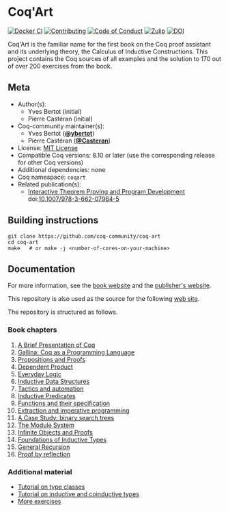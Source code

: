 <!---
This file was generated from `meta.yml`, please do not edit manually.
Follow the instructions on https://github.com/coq-community/templates to regenerate.
--->
# Coq'Art

[![Docker CI][docker-action-shield]][docker-action-link]
[![Contributing][contributing-shield]][contributing-link]
[![Code of Conduct][conduct-shield]][conduct-link]
[![Zulip][zulip-shield]][zulip-link]
[![DOI][doi-shield]][doi-link]

[docker-action-shield]: https://github.com/coq-community/coq-art/workflows/Docker%20CI/badge.svg?branch=master
[docker-action-link]: https://github.com/coq-community/coq-art/actions?query=workflow:"Docker%20CI"

[contributing-shield]: https://img.shields.io/badge/contributions-welcome-%23f7931e.svg
[contributing-link]: https://github.com/coq-community/manifesto/blob/master/CONTRIBUTING.md

[conduct-shield]: https://img.shields.io/badge/%E2%9D%A4-code%20of%20conduct-%23f15a24.svg
[conduct-link]: https://github.com/coq-community/manifesto/blob/master/CODE_OF_CONDUCT.md

[zulip-shield]: https://img.shields.io/badge/chat-on%20zulip-%23c1272d.svg
[zulip-link]: https://coq.zulipchat.com/#narrow/stream/237663-coq-community-devs.20.26.20users


[doi-shield]: https://zenodo.org/badge/DOI/10.1007/978-3-662-07964-5.svg
[doi-link]: https://doi.org/10.1007/978-3-662-07964-5

Coq'Art is the familiar name for the first book on the Coq proof assistant
and its underlying theory, the Calculus of Inductive Constructions.
This project contains the Coq sources of all examples and the solution to 170
out of over 200 exercises from the book.

## Meta

- Author(s):
  - Yves Bertot (initial)
  - Pierre Castéran (initial)
- Coq-community maintainer(s):
  - Yves Bertot ([**@ybertot**](https://github.com/ybertot))
  - Pierre Castéran ([**@Casteran**](https://github.com/Casteran))
- License: [MIT License](LICENSE)
- Compatible Coq versions: 8.10 or later (use the corresponding release for other Coq versions)
- Additional dependencies: none
- Coq namespace: `coqart`
- Related publication(s):
  - [Interactive Theorem Proving and Program Development](http://www.labri.fr/perso/casteran/CoqArt/) doi:[10.1007/978-3-662-07964-5](https://doi.org/10.1007/978-3-662-07964-5)

## Building instructions

``` shell
git clone https://github.com/coq-community/coq-art
cd coq-art
make   # or make -j <number-of-cores-on-your-machine>
```

## Documentation

For more information, see the [book website][book-url]
and the [publisher's website][publisher-url].

This repository is also used as the source for the following [web site][community-url].

The repository is structured as follows.

### Book chapters

1. [A Brief Presentation of Coq](ch1_overview)
2. [Gallina: Coq as a Programming Language](ch2_types_expressions)
3. [Propositions and Proofs](ch3_propositions_proofs)
4. [Dependent Product](ch4_dependent_product)
5. [Everyday Logic](ch5_everydays_logic)
6. [Inductive Data Structures](ch5_everydays_logic)
7. [Tactics and automation](ch5_everydays_logic)
8. [Inductive Predicates](ch8_inductive_predicates)
9. [Functions and their specification](ch9_function_specification)
10. [Extraction and imperative programming](ch10_extraction_and_imperative_programs)
11. [A Case Study: binary search trees](ch11_search_trees)
12. [The Module System](ch12_modules)
13. [Infinite Objects and Proofs](ch13_co_inductive_types)
14. [Foundations of Inductive Types](ch14_fundations_of_inductive_types)
15. [General Recursion](ch15_general_recursion)
16. [Proof by reflection](ch16_proof_by_reflection)

### Additional material

- [Tutorial on type classes](tutorial_type_classes)
- [Tutorial on inductive and coinductive types](tutorial_inductive_co_inductive_types)
- [More exercises](more_exercises)

[book-url]: http://www.labri.fr/perso/casteran/CoqArt/
[publisher-url]: https://www.springer.com/gp/book/9783540208549
[community-url]: https://coq-community.org/coq-art/
